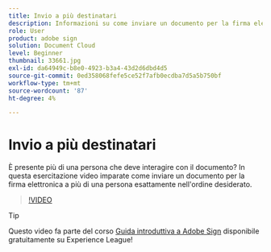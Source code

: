 ```yaml
---
title: Invio a più destinatari
description: Informazioni su come inviare un documento per la firma elettronica a più di una persona esattamente nell'ordine desiderato
role: User
product: adobe sign
solution: Document Cloud
level: Beginner
thumbnail: 33661.jpg
exl-id: da64949c-b8e0-4923-b3a4-43d2d6dbd4d5
source-git-commit: 0ed358068fefe5ce52f7afb0ecdba7d5a5b750bf
workflow-type: tm+mt
source-wordcount: '87'
ht-degree: 4%

---
```


# Invio a più destinatari

È presente più di una persona che deve interagire con il documento? In questa esercitazione video imparate come inviare un documento per la firma elettronica a più di una persona esattamente nell&#39;ordine desiderato.

>[!VIDEO](https://video.tv.adobe.com/v/33661?hidetitle=true)

>[!TIP]
>
>Questo video fa parte del corso [Guida introduttiva a Adobe Sign](https://experienceleague.adobe.com/?recommended=Sign-U-1-2020.1) disponibile gratuitamente su Experience League!
